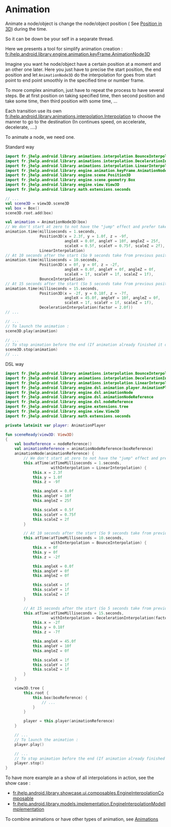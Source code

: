 # Animation

Animate a node/object is change the node/object position (
See [Position in 3D](../position/PositionIn3D.md))
during the time.

So it can be down be your self in a separate thread.

Here we presents a tool for simplify animation creation :
[fr.jhelp.android.library.engine.animation.keyFrame.AnimationNode3D](../../src/main/java/fr/jhelp/android/library/engine/animation/keyFrame/AnimationNode3D.kt)

Imagine you want he node/object have a certain position at a moment and an other one later.
Here you just have to precise the start position, the end position and let `AnimationNode3D` do the
interpolation for goes from start point to end point smoothly in the specified time or number frame.

To more complex animation, just have to repeat the process to have several steps.
Be at first position on taking specified time, then second position and take some time,
then third position with some time, ...

Each transition use its
own [fr.jhelp.android.library.animations.interpolation.Interpolation](../../../animations/src/main/java/fr/jhelp/android/library/animations/interpolation/Interpolation.kt)
to choose the manner to go to the destination (In continues speed, on accelerate, decelerate, ....)

To animate a node, we need one.

Standard way

```kotlin
import fr.jhelp.android.library.animations.interpolation.BounceInterpolation
import fr.jhelp.android.library.animations.interpolation.DecelerationInterpolation
import fr.jhelp.android.library.animations.interpolation.LinearInterpolation
import fr.jhelp.android.library.engine.animation.keyFrame.AnimationNode3D
import fr.jhelp.android.library.engine.scene.Position3D
import fr.jhelp.android.library.engine.scene.geometry.Box
import fr.jhelp.android.library.engine.view.View3D
import fr.jhelp.android.library.math.extensions.seconds

// ...
val scene3D = view3D.scene3D
val box = Box()
scene3D.root.add(box)

val animation = AnimationNode3D(box)
// We don't start at zero to not have the "jump" effect and prefer take one second to goe in start position
animation.time(milliseconds = 1.seconds,
               Position3D(x = 2.3f, y = 1.0f, z = -9f,
                          angleX = 0.0f, angleY = 10f, angleZ = 25f,
                          scaleX = 0.5f, scaleY = 0.75f, scaleZ = 2f),
               LinearInterpolation)
// At 10 seconds after the start (So 9 seconds take from previous position to this one)
animation.time(milliseconds = 10.seconds,
               Position3D(x = 0f, y = 0f, z = -2f,
                          angleX = 0.0f, angleY = 0f, angleZ = 0f,
                          scaleX = 1f, scaleY = 1f, scaleZ = 1f),
               BounceInterpolation)
// At 15 seconds after the start (So 5 seconds take from previous position to this one)
animation.time(milliseconds = 15.seconds,
               Position3D(x = -2f, y = 0.18f, z = -7f,
                          angleX = 45.0f, angleY = 10f, angleZ = 0f,
                          scaleX = 1f, scaleY = 1f, scaleZ = 1f),
               DecelerationInterpolation(factor = 2.0f))
// ...

// ...
// To launch the animation :
scene3D.play(animation)

// ...
// To stop animation before the end (If animation already finished it does nothing)
scene3D.stop(animation)
// ...
```

DSL way

```kotlin
import fr.jhelp.android.library.animations.interpolation.BounceInterpolation
import fr.jhelp.android.library.animations.interpolation.DecelerationInterpolation
import fr.jhelp.android.library.animations.interpolation.LinearInterpolation
import fr.jhelp.android.library.engine.dsl.animation.player.AnimationPlayer
import fr.jhelp.android.library.engine.dsl.animationNode
import fr.jhelp.android.library.engine.dsl.animationNodeReference
import fr.jhelp.android.library.engine.dsl.nodeReference
import fr.jhelp.android.library.engine.extensions.tree
import fr.jhelp.android.library.engine.view.View3D
import fr.jhelp.android.library.math.extensions.seconds

private lateinit var player: AnimationPlayer

fun sceneReady(view3D: View3D)
{
    val boxReference = nodeReference()
    val animationReference = animationNodeReference(boxReference)
    animationNode(animationReference) {
        // We don't start at zero to not have the "jump" effect and prefer take one second to goe in start position
        this.atTime(atTimeMilliseconds = 1.seconds,
                    withInterpolation = LinearInterpolation) {
            this.x = 2.3f
            this.y = 1.0f
            this.z = -9f

            this.angleX = 0.0f
            this.angleY = 10f
            this.angleZ = 25f

            this.scaleX = 0.5f
            this.scaleY = 0.75f
            this.scaleZ = 2f
        }

        // At 10 seconds after the start (So 9 seconds take from previous position to this one)
        this.atTime(atTimeMilliseconds = 10.seconds,
                    withInterpolation = BounceInterpolation) {
            this.x = 0f
            this.y = 0f
            this.z = -2f

            this.angleX = 0.0f
            this.angleY = 0f
            this.angleZ = 0f

            this.scaleX = 1f
            this.scaleY = 1f
            this.scaleZ = 1f
        }

        // At 15 seconds after the start (So 5 seconds take from previous position to this one)
        this.atTime(atTimeMilliseconds = 15.seconds,
                    withInterpolation = DecelerationInterpolation(factor = 2.0f)) {
            this.x = -2f
            this.y = 0.18f
            this.z = -7f

            this.angleX = 45.0f
            this.angleY = 10f
            this.angleZ = 0f

            this.scaleX = 1f
            this.scaleY = 1f
            this.scaleZ = 1f
        }
    }

    view3D.tree {
        this.root {
            this.box(boxReference) {
                // ...
            }
        }

        player = this.player(animationReference)
    }

    // ...
    // To launch the animation :
    player.play()

    // ...
    // To stop animation before the end (If animation already finished it does nothing)
    player.stop()
}
```

To have more example an a show of all interpolations in action, see the show case :

* [fr.jhelp.android.library.showcase.ui.composables.EngineInterpolationComposable](../../../app/src/main/java/fr/jhelp/android/library/showcase/ui/composables/EngineInterpolationComposable.kt)
* [fr.jhelp.android.library.models.implementation.EngineInterpolationModelImplementation](../../../app_models/src/main/java/fr/jhelp/android/library/models/implementation/EngineInterpolationModelImplementation.kt)

To combine animations or have other types of animation,
see [Animations](../../../animations/doc/Animations.md)
